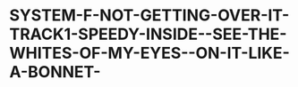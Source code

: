 # SYSTEM-F-NOT-GETTING-OVER-IT-TRACK1-SPEEDY-INSIDE--SEE-THE-WHITES-OF-MY-EYES--ON-IT-LIKE-A-BONNET-